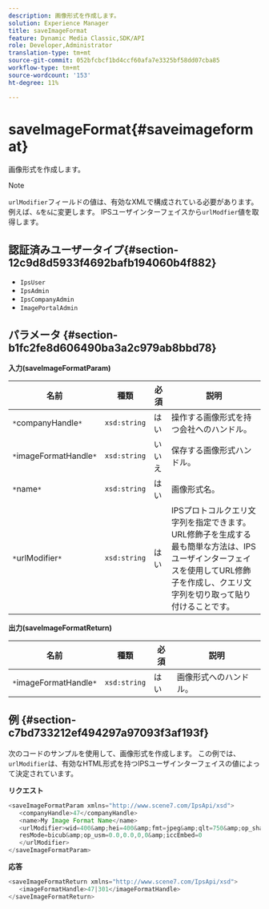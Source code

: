 ```yaml
---
description: 画像形式を作成します。
solution: Experience Manager
title: saveImageFormat
feature: Dynamic Media Classic,SDK/API
role: Developer,Administrator
translation-type: tm+mt
source-git-commit: 052bfcbcf1bd4ccf60afa7e3325bf58dd07cba85
workflow-type: tm+mt
source-wordcount: '153'
ht-degree: 11%

---
```



# saveImageFormat{#saveimageformat}

画像形式を作成します。

>[!NOTE]
>
>`urlModifier`フィールドの値は、有効なXMLで構成されている必要があります。 例えば、`&`を`&`に変更します。 IPSユーザインターフェイスから`urlModfier`値を取得します。

## 認証済みユーザータイプ{#section-12c9d8d5933f4692bafb194060b4f882}

* `IpsUser`
* `IpsAdmin`
* `IpsCompanyAdmin`
* `ImagePortalAdmin`

## パラメータ {#section-b1fc2fe8d606490ba3a2c979ab8bbd78}

**入力(saveImageFormatParam)**

| 名前 | 種類 | 必須 | 説明 |
|---|---|---|---|
| `*`companyHandle`*` | `xsd:string` | はい | 操作する画像形式を持つ会社へのハンドル。 |
| `*`imageFormatHandle`*` | `xsd:string` | いいえ | 保存する画像形式ハンドル。 |
| `*`name`*` | `xsd:string` | はい | 画像形式名。 |
| `*`urlModifier`*` | `xsd:string` | はい | IPSプロトコルクエリ文字列を指定できます。 URL修飾子を生成する最も簡単な方法は、IPSユーザインターフェイスを使用してURL修飾子を作成し、クエリ文字列を切り取って貼り付けることです。 |

**出力(saveImageFormatReturn)**

| 名前 | 種類 | 必須 | 説明 |
|---|---|---|---|
| `*`imageFormatHandle`*` | `xsd:string` | はい | 画像形式へのハンドル。 |

## 例 {#section-c7bd733212ef494297a97093f3af193f}

次のコードのサンプルを使用して、画像形式を作成します。 この例では、`urlModifier`は、有効なHTML形式を持つIPSユーザインターフェイスの値によって決定されています。

**リクエスト**

```java
<saveImageFormatParam xmlns="http://www.scene7.com/IpsApi/xsd"> 
   <companyHandle>47</companyHandle> 
   <name>My Image Format Name</name> 
   <urlModifier>wid=400&amp;hei=400&amp;fmt=jpeg&amp;qlt=750&amp;op_sharpen=0&amp; 
   resMode=bicub&amp;op_usm=0.0,0.0,0,0&amp;iccEmbed=0 
   </urlModifier> 
</saveImageFormatParam>
```

**応答**

```java
<saveImageFormatReturn xmlns="http://www.scene7.com/IpsApi/xsd"> 
   <imageFormatHandle>47|301</imageFormatHandle> 
</saveImageFormatReturn>
```

